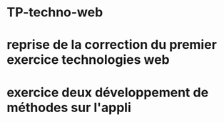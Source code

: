 # TP-techno-web
# reprise de la correction du premier exercice technologies web
# exercice deux développement de méthodes sur l'appli
